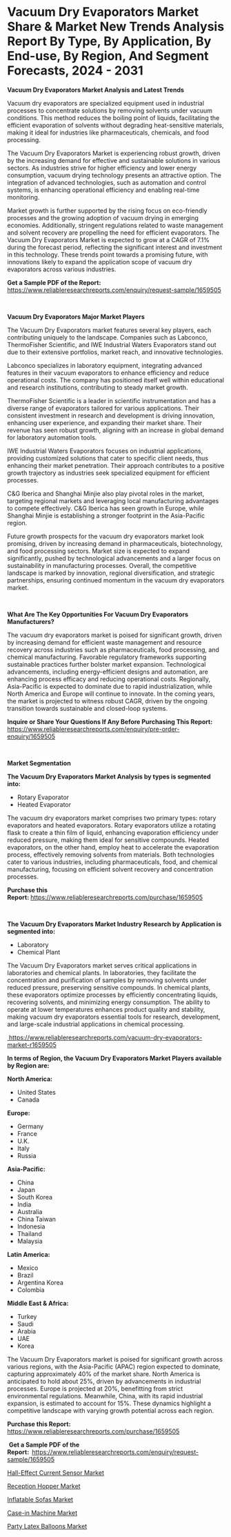<p><h1>Vacuum Dry Evaporators Market Share & Market New Trends Analysis Report By Type, By Application, By End-use, By Region, And Segment Forecasts, 2024 - 2031</h1></p><p><strong>Vacuum Dry Evaporators Market Analysis and Latest Trends</strong></p>
<p><p>Vacuum dry evaporators are specialized equipment used in industrial processes to concentrate solutions by removing solvents under vacuum conditions. This method reduces the boiling point of liquids, facilitating the efficient evaporation of solvents without degrading heat-sensitive materials, making it ideal for industries like pharmaceuticals, chemicals, and food processing.</p><p>The Vacuum Dry Evaporators Market is experiencing robust growth, driven by the increasing demand for effective and sustainable solutions in various sectors. As industries strive for higher efficiency and lower energy consumption, vacuum drying technology presents an attractive option. The integration of advanced technologies, such as automation and control systems, is enhancing operational efficiency and enabling real-time monitoring.</p><p>Market growth is further supported by the rising focus on eco-friendly processes and the growing adoption of vacuum drying in emerging economies. Additionally, stringent regulations related to waste management and solvent recovery are propelling the need for efficient evaporators. The Vacuum Dry Evaporators Market is expected to grow at a CAGR of 7.1% during the forecast period, reflecting the significant interest and investment in this technology. These trends point towards a promising future, with innovations likely to expand the application scope of vacuum dry evaporators across various industries.</p></p>
<p><strong>Get a Sample PDF of the Report:&nbsp;</strong> <a href="https://www.reliableresearchreports.com/enquiry/request-sample/1659505?utm_campaign=113&utm_medium=2&utm_source=Github&utm_content=ia&utm_term=28092024&utm_id=vacuum-dry-evaporators">https://www.reliableresearchreports.com/enquiry/request-sample/1659505</a></p>
<p>&nbsp;</p>
<p><strong>Vacuum Dry Evaporators Major Market Players</strong></p>
<p><p>The Vacuum Dry Evaporators market features several key players, each contributing uniquely to the landscape. Companies such as Labconco, ThermoFisher Scientific, and IWE Industrial Waters Evaporators stand out due to their extensive portfolios, market reach, and innovative technologies. </p><p>Labconco specializes in laboratory equipment, integrating advanced features in their vacuum evaporators to enhance efficiency and reduce operational costs. The company has positioned itself well within educational and research institutions, contributing to steady market growth. </p><p>ThermoFisher Scientific is a leader in scientific instrumentation and has a diverse range of evaporators tailored for various applications. Their consistent investment in research and development is driving innovation, enhancing user experience, and expanding their market share. Their revenue has seen robust growth, aligning with an increase in global demand for laboratory automation tools.</p><p>IWE Industrial Waters Evaporators focuses on industrial applications, providing customized solutions that cater to specific client needs, thus enhancing their market penetration. Their approach contributes to a positive growth trajectory as industries seek specialized equipment for efficient processes.</p><p>C&G Iberica and Shanghai Minjie also play pivotal roles in the market, targeting regional markets and leveraging local manufacturing advantages to compete effectively. C&G Iberica has seen growth in Europe, while Shanghai Minjie is establishing a stronger footprint in the Asia-Pacific region.</p><p>Future growth prospects for the vacuum dry evaporators market look promising, driven by increasing demand in pharmaceuticals, biotechnology, and food processing sectors. Market size is expected to expand significantly, pushed by technological advancements and a larger focus on sustainability in manufacturing processes. Overall, the competitive landscape is marked by innovation, regional diversification, and strategic partnerships, ensuring continued momentum in the vacuum dry evaporators market.</p></p>
<p>&nbsp;</p>
<p><strong>What Are The Key Opportunities For Vacuum Dry Evaporators Manufacturers?</strong></p>
<p><p>The vacuum dry evaporators market is poised for significant growth, driven by increasing demand for efficient waste management and resource recovery across industries such as pharmaceuticals, food processing, and chemical manufacturing. Favorable regulatory frameworks supporting sustainable practices further bolster market expansion. Technological advancements, including energy-efficient designs and automation, are enhancing process efficacy and reducing operational costs. Regionally, Asia-Pacific is expected to dominate due to rapid industrialization, while North America and Europe will continue to innovate. In the coming years, the market is projected to witness robust CAGR, driven by the ongoing transition towards sustainable and closed-loop systems.</p></p>
<p><strong>Inquire or Share Your Questions If Any Before Purchasing This Report:</strong> <a href="https://www.reliableresearchreports.com/enquiry/pre-order-enquiry/1659505?utm_campaign=113&utm_medium=2&utm_source=Github&utm_content=ia&utm_term=28092024&utm_id=vacuum-dry-evaporators">https://www.reliableresearchreports.com/enquiry/pre-order-enquiry/1659505</a></p>
<p>&nbsp;</p>
<p><strong>Market Segmentation</strong></p>
<p><strong>The Vacuum Dry Evaporators Market Analysis by types is segmented into:</strong></p>
<p><ul><li>Rotary Evaporator</li><li>Heated Evaporator</li></ul></p>
<p><p>The vacuum dry evaporators market comprises two primary types: rotary evaporators and heated evaporators. Rotary evaporators utilize a rotating flask to create a thin film of liquid, enhancing evaporation efficiency under reduced pressure, making them ideal for sensitive compounds. Heated evaporators, on the other hand, employ heat to accelerate the evaporation process, effectively removing solvents from materials. Both technologies cater to various industries, including pharmaceuticals, food, and chemical manufacturing, focusing on efficient solvent recovery and concentration processes.</p></p>
<p><strong>Purchase this Report:&nbsp;</strong><a href="https://www.reliableresearchreports.com/purchase/1659505?utm_campaign=113&utm_medium=2&utm_source=Github&utm_content=ia&utm_term=28092024&utm_id=vacuum-dry-evaporators">https://www.reliableresearchreports.com/purchase/1659505</a></p>
<p>&nbsp;</p>
<p><strong>The Vacuum Dry Evaporators Market Industry Research by Application is segmented into:</strong></p>
<p><ul><li>Laboratory</li><li>Chemical Plant</li></ul></p>
<p><p>The Vacuum Dry Evaporators market serves critical applications in laboratories and chemical plants. In laboratories, they facilitate the concentration and purification of samples by removing solvents under reduced pressure, preserving sensitive compounds. In chemical plants, these evaporators optimize processes by efficiently concentrating liquids, recovering solvents, and minimizing energy consumption. The ability to operate at lower temperatures enhances product quality and stability, making vacuum dry evaporators essential tools for research, development, and large-scale industrial applications in chemical processing.</p></p>
<p><a href="https://www.reliableresearchreports.com/vacuum-dry-evaporators-market-r1659505?utm_campaign=113&utm_medium=2&utm_source=Github&utm_content=ia&utm_term=28092024&utm_id=vacuum-dry-evaporators">&nbsp;https://www.reliableresearchreports.com/vacuum-dry-evaporators-market-r1659505</a></p>
<p><strong>In terms of Region, the Vacuum Dry Evaporators Market Players available by Region are:</strong></p>
<p>
    <p> <strong> North America: </strong>
        <ul>
            <li>United States</li>
            <li>Canada</li>
        </ul>
        </p> 
    <p> <strong> Europe: </strong>
        <ul>
            <li>Germany</li>
            <li>France</li>
            <li>U.K.</li>
            <li>Italy</li>
            <li>Russia</li>
        </ul>
        </p> 
    <p> <strong> Asia-Pacific: </strong>
        <ul>
            <li>China</li>
            <li>Japan</li>
            <li>South Korea</li>
            <li>India</li>
            <li>Australia</li>
            <li>China Taiwan</li>
            <li>Indonesia</li>
            <li>Thailand</li>
            <li>Malaysia</li>
        </ul>
        </p> 
    <p> <strong> Latin America: </strong>
        <ul>
            <li>Mexico</li>
            <li>Brazil</li>
            <li>Argentina Korea</li>
            <li>Colombia</li>
        </ul>
        </p> 
    <p> <strong> Middle East & Africa: </strong>
        <ul>
            <li>Turkey</li>
            <li>Saudi</li>
            <li>Arabia</li>
            <li>UAE</li>
            <li>Korea</li>
        </ul>
    </p>
    </p>
<p><p>The Vacuum Dry Evaporators market is poised for significant growth across various regions, with the Asia-Pacific (APAC) region expected to dominate, capturing approximately 40% of the market share. North America is anticipated to hold about 25%, driven by advancements in industrial processes. Europe is projected at 20%, benefitting from strict environmental regulations. Meanwhile, China, with its rapid industrial expansion, is estimated to account for 15%. These dynamics highlight a competitive landscape with varying growth potential across each region.</p></p>
<p><strong>Purchase this Report: </strong><a href="https://www.reliableresearchreports.com/purchase/1659505?utm_campaign=113&utm_medium=2&utm_source=Github&utm_content=ia&utm_term=28092024&utm_id=vacuum-dry-evaporators">https://www.reliableresearchreports.com/purchase/1659505</a></p>
<p>&nbsp;<strong>Get a Sample PDF of the Report:&nbsp;&nbsp;</strong><a href="https://www.reliableresearchreports.com/enquiry/request-sample/1659505?utm_campaign=113&utm_medium=2&utm_source=Github&utm_content=ia&utm_term=28092024&utm_id=vacuum-dry-evaporators">https://www.reliableresearchreports.com/enquiry/request-sample/1659505</a></p>
<p><strong></strong></p>
<p><p><a href="https://issuu.com/reportprime-2/docs/hall-effect-current-sensor-market-s_a2b54cb3eb540d?utm_campaign=113&utm_medium=2&utm_source=Github&utm_content=ia&utm_term=28092024&utm_id=vacuum-dry-evaporators">Hall-Effect Current Sensor Market</a></p><p><a href="https://github.com/LilianFaulkner65/Market-Research-Report-List-1/blob/main/reception-hopper-market.md?utm_campaign=113&utm_medium=2&utm_source=Github&utm_content=ia&utm_term=28092024&utm_id=vacuum-dry-evaporators">Reception Hopper Market</a></p><p><a href="https://www.linkedin.com/pulse/deep-dive-inflatable-sofas-market-itstrends-segmentation-competitive-5kmuc?utm_campaign=113&utm_medium=2&utm_source=Github&utm_content=ia&utm_term=28092024&utm_id=vacuum-dry-evaporators">Inflatable Sofas Market</a></p><p><a href="https://github.com/SamiaChowdhury801/Market-Research-Report-List-1/blob/main/case-in-machine-market.md?utm_campaign=113&utm_medium=2&utm_source=Github&utm_content=ia&utm_term=28092024&utm_id=vacuum-dry-evaporators">Case-in Machine Market</a></p><p><a href="https://www.linkedin.com/pulse/what-influencing-future-party-latex-balloons-market-insights-65hsc?utm_campaign=113&utm_medium=2&utm_source=Github&utm_content=ia&utm_term=28092024&utm_id=vacuum-dry-evaporators">Party Latex Balloons Market</a></p></p>